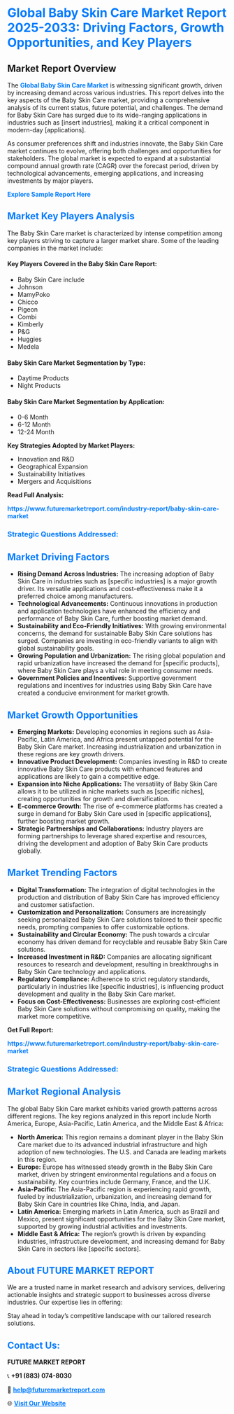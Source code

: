 <h1 style="color: #007BFF;">Global Baby Skin Care Market Report 2025-2033: Driving Factors, Growth Opportunities, and Key Players</h1>

<section id="overview">
<h2>Market Report Overview</h2>
<p>The <a href="https://www.futuremarketreport.com/industry-report/baby-skin-care-market" style="color: #007BFF; text-decoration: none;"><strong>Global Baby Skin Care Market</strong></a> is witnessing significant growth, driven by increasing demand across various industries. This report delves into the key aspects of the Baby Skin Care market, providing a comprehensive analysis of its current status, future potential, and challenges. The demand for Baby Skin Care has surged due to its wide-ranging applications in industries such as [insert industries], making it a critical component in modern-day [applications].</p>
<p>As consumer preferences shift and industries innovate, the Baby Skin Care market continues to evolve, offering both challenges and opportunities for stakeholders. The global market is expected to expand at a substantial compound annual growth rate (CAGR) over the forecast period, driven by technological advancements, emerging applications, and increasing investments by major players.</p>
</section>

<section id="overview">
<p><a href="https://www.futuremarketreport.com/request-sample/reportId=100082" style="color: #007BFF; text-decoration: none;"><strong>Explore Sample Report Here</strong></a></p>
</section>

<section id="key-players">
<h2 style="color: #007BFF;">Market Key Players Analysis</h2>
<p>The Baby Skin Care market is characterized by intense competition among key players striving to capture a larger market share. Some of the leading companies in the market include:</p>
<h4>Key Players Covered in the Baby Skin Care Report:</h4>
<ul><li>Baby Skin Care include</li><li>Johnson</li><li>MamyPoko</li><li>Chicco</li><li>Pigeon</li><li>Combi</li><li>Kimberly</li><li>P&amp;G</li><li>Huggies</li><li>Medela</li></ul>
<h4>Baby Skin Care Market Segmentation by Type:</h4>
<ul><li>Daytime Products</li><li>Night Products</li></ul>

<h4>Baby Skin Care Market Segmentation by Application:</h4>
<ul><li>0-6 Month</li><li>6-12 Month</li><li>12-24 Month</li></ul>
<p><strong>Key Strategies Adopted by Market Players:</strong></p>
<ul>
<li>Innovation and R&D</li>
<li>Geographical Expansion</li>
<li>Sustainability Initiatives</li>
<li>Mergers and Acquisitions</li>
</ul>
</section>

<section>
<p><strong>Read Full Analysis: </strong></p><a href="https://www.futuremarketreport.com/industry-report/baby-skin-care-market" style="color: #007BFF; text-decoration: none;"><strong>https://www.futuremarketreport.com/industry-report/baby-skin-care-market</strong></a>
<h3 style="color: #007BFF;">Strategic Questions Addressed:</h3>
</section>

<section id="driving-factors">
<h2 style="color: #007BFF;">Market Driving Factors</h2>
<ul>
<li><strong>Rising Demand Across Industries:</strong> The increasing adoption of Baby Skin Care in industries such as [specific industries] is a major growth driver. Its versatile applications and cost-effectiveness make it a preferred choice among manufacturers.</li>
<li><strong>Technological Advancements:</strong> Continuous innovations in production and application technologies have enhanced the efficiency and performance of Baby Skin Care, further boosting market demand.</li>
<li><strong>Sustainability and Eco-Friendly Initiatives:</strong> With growing environmental concerns, the demand for sustainable Baby Skin Care solutions has surged. Companies are investing in eco-friendly variants to align with global sustainability goals.</li>
<li><strong>Growing Population and Urbanization:</strong> The rising global population and rapid urbanization have increased the demand for [specific products], where Baby Skin Care plays a vital role in meeting consumer needs.</li>
<li><strong>Government Policies and Incentives:</strong> Supportive government regulations and incentives for industries using Baby Skin Care have created a conducive environment for market growth.</li>
</ul>
</section>

<section id="growth-opportunities">
<h2 style="color: #007BFF;">Market Growth Opportunities</h2>
<ul>
<li><strong>Emerging Markets:</strong> Developing economies in regions such as Asia-Pacific, Latin America, and Africa present untapped potential for the Baby Skin Care market. Increasing industrialization and urbanization in these regions are key growth drivers.</li>
<li><strong>Innovative Product Development:</strong> Companies investing in R&D to create innovative Baby Skin Care products with enhanced features and applications are likely to gain a competitive edge.</li>
<li><strong>Expansion into Niche Applications:</strong> The versatility of Baby Skin Care allows it to be utilized in niche markets such as [specific niches], creating opportunities for growth and diversification.</li>
<li><strong>E-commerce Growth:</strong> The rise of e-commerce platforms has created a surge in demand for Baby Skin Care used in [specific applications], further boosting market growth.</li>
<li><strong>Strategic Partnerships and Collaborations:</strong> Industry players are forming partnerships to leverage shared expertise and resources, driving the development and adoption of Baby Skin Care products globally.</li>
</ul>
</section>

<section id="trending-factors">
<h2 style="color: #007BFF;">Market Trending Factors</h2>
<ul>
<li><strong>Digital Transformation:</strong> The integration of digital technologies in the production and distribution of Baby Skin Care has improved efficiency and customer satisfaction.</li>
<li><strong>Customization and Personalization:</strong> Consumers are increasingly seeking personalized Baby Skin Care solutions tailored to their specific needs, prompting companies to offer customizable options.</li>
<li><strong>Sustainability and Circular Economy:</strong> The push towards a circular economy has driven demand for recyclable and reusable Baby Skin Care solutions.</li>
<li><strong>Increased Investment in R&D:</strong> Companies are allocating significant resources to research and development, resulting in breakthroughs in Baby Skin Care technology and applications.</li>
<li><strong>Regulatory Compliance:</strong> Adherence to strict regulatory standards, particularly in industries like [specific industries], is influencing product development and quality in the Baby Skin Care market.</li>
<li><strong>Focus on Cost-Effectiveness:</strong> Businesses are exploring cost-efficient Baby Skin Care solutions without compromising on quality, making the market more competitive.</li>
</ul>
</section>

<section>
<p><strong>Get Full Report: </strong></p><a href="https://www.futuremarketreport.com/industry-report/baby-skin-care-market" style="color: #007BFF; text-decoration: none;"><strong>https://www.futuremarketreport.com/industry-report/baby-skin-care-market</strong></a>
<h3 style="color: #007BFF;">Strategic Questions Addressed:</h3>
</section>


<section id="regional-analysis">
<h2 style="color: #007BFF;">Market Regional Analysis</h2>
<p>The global Baby Skin Care market exhibits varied growth patterns across different regions. The key regions analyzed in this report include North America, Europe, Asia-Pacific, Latin America, and the Middle East & Africa:</p>
<ul>
<li><strong>North America:</strong> This region remains a dominant player in the Baby Skin Care market due to its advanced industrial infrastructure and high adoption of new technologies. The U.S. and Canada are leading markets in this region.</li>
<li><strong>Europe:</strong> Europe has witnessed steady growth in the Baby Skin Care market, driven by stringent environmental regulations and a focus on sustainability. Key countries include Germany, France, and the U.K.</li>
<li><strong>Asia-Pacific:</strong> The Asia-Pacific region is experiencing rapid growth, fueled by industrialization, urbanization, and increasing demand for Baby Skin Care in countries like China, India, and Japan.</li>
<li><strong>Latin America:</strong> Emerging markets in Latin America, such as Brazil and Mexico, present significant opportunities for the Baby Skin Care market, supported by growing industrial activities and investments.</li>
<li><strong>Middle East & Africa:</strong> The region’s growth is driven by expanding industries, infrastructure development, and increasing demand for Baby Skin Care in sectors like [specific sectors].</li>
</ul>
</section>

<footer>
<h2 style="color: #007BFF;">About FUTURE MARKET REPORT</h2>
<p>We are a trusted name in market research and advisory services, delivering actionable insights and strategic support to businesses across diverse industries. Our expertise lies in offering:</p>

<p>Stay ahead in today’s competitive landscape with our tailored research solutions.</p>

<h2 style="color: #007BFF;">Contact Us:</h2>
<p><strong>FUTURE MARKET REPORT</strong></p>
<p>📞 <strong>+91 (883) 074-8030</strong></p>
<p>📧 <strong><a href="mailto:help@futuremarketreport.com" style="color: #007BFF;">help@futuremarketreport.com</a></strong></p>
<p>🌐 <strong><a href="https://www.futuremarketreport.com/" style="color: #007BFF;">Visit Our Website</a></strong></p>
</footer>